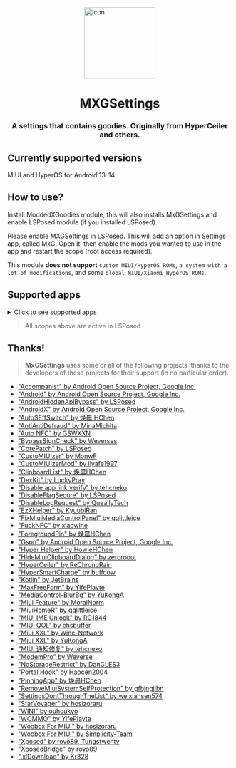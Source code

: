 <img src="/imgs/icon.png" width="160" height="160" style="display: block; margin: 0 auto;" alt="icon">

<div align="center">

# MXGSettings

### A settings that contains goodies. Originally from HyperCeiler and others.

</div>

## Currently supported versions

MIUI and HyperOS for Android 13-14

## How to use?

Install ModdedXGoodies module, this will also installs MxGSettings and enable LSPosed module (if you installed LSPosed).

Please enable MXGSettings in [LSPosed](https://github.com/LSPosed/LSPosed/releases). This will add an option in Settings app, called MxG. Open it, then enable the mods you wanted to use in the app and restart the scope (root access required).

This module <b>does not support</b> `custom MIUI/HyperOS ROMs`, `a system with a lot of modifications`, and some `global MIUI/Xiaomi HyperOS ROMs`.

## Supported apps

<details>
    <summary>Click to see supported apps</summary>

| App name                   | Package name                       |
|:---------------------------|:-----------------------------------|
| System Framework           | system                             |
| System UI                  | com.android.systemui               |
| System launcher            | com.miui.home                      |
| Joyose                     | com.xiaomi.joyose                  |
| Mi Settings                | com.xiaomi.misettings              |
| Security                   | com.miui.securitycenter            |
| Mi Wallpaper               | com.miui.miwallpaper               |
| Battery and performance    | com.miui.powerkeeper               |
| Screenshot                 | com.miui.screenshot                |
| Screen Recorder            | com.miui.screenrecorder            |
| Permissions                | com.lbe.security.miui              |
| Settings                   | com.android.settings               |
| Weather                    | com.miui.weather2                  |
| Cast                       | com.milink.service                 |
| External Storage           | com.android.externalstorage        |
| Always-on display          | com.miui.aod                       |
| File Manager               | com.android.fileexplorer           |
| System service plugin      | com.miui.securityadd               |
| Gallery                    | com.miui.gallery                   |
| Gallery Editor             | com.miui.mediaeditor               |
| Smart Cards                | com.miui.tsmclient                 |
| Package installer          | com.miui.packageinstaller          |
| App vault                  | com.miui.personalassistant         |
| Themes                     | com.android.thememanager           |
| HyperOS Security Components| com.miui.guardprovider             |
| Scanner                    | com.xiaomi.scanner                 |
| NFC Service                | com.android.nfc                    |
| Earphones                  | com.miui.misound                   |
| Backup                     | com.miui.backup                    |

</details>

> All scopes above are active in LSPosed

## Thanks!

> <b>MxGSettings</b> uses some or all of the following projects, thanks to the developers of these projects for their support (in no particular order).

- ["Accompanist" by Android Open Source Project, Google Inc.](https://google.github.io/accompanist)
- ["Android" by Android Open Source Project, Google Inc.](https://source.android.google.cn/license)
- ["AndroidHiddenApiBypass" by LSPosed](https://github.com/LSPosed/AndroidHiddenApiBypass)
- ["AndroidX" by Android Open Source Project, Google Inc.](https://github.com/androidx/androidx)
- ["AutoSEffSwitch" by 焕晨 HChen](https://github.com/HChenX/AutoSEffSwitch)
- ["AntiAntiDefraud" by MinaMichita](https://github.com/MinaMichita/AntiAntiDefraud)
- ["Auto NFC" by GSWXXN](https://github.com/GSWXXN/AutoNFC)
- ["BypassSignCheck" by Weverses](https://github.com/Weverses/BypassSignCheck)
- ["CorePatch" by LSPosed](https://github.com/LSPosed/CorePatch)
- ["CustoMIUIzer" by MonwF](https://github.com/MonwF/customiuizer)
- ["CustoMIUIzerMod" by liyafe1997](https://github.com/liyafe1997/CustoMIUIzerMod)
- ["ClipboardList" by 焕晨HChen](https://github.com/HChenX/ClipboardList)
- ["DexKit" by LuckyPray](https://github.com/LuckyPray/DexKit)
- ["Disable app link verify" by tehcneko](https://github.com/Xposed-Modules-Repo/io.github.tehcneko.applinkverify)
- ["DisableFlagSecure" by LSPosed](https://github.com/LSPosed/DisableFlagSecure)
- ["DisableLogRequest" by QueallyTech](https://github.com/QueallyTech/DisableLogRequest)
- ["EzXHelper" by KyuubiRan](https://github.com/KyuubiRan/EzXHelper)
- ["FixMiuiMediaControlPanel" by qqlittleice](https://github.com/qqlittleice/FixMiuiMediaControlPanel)
- ["FuckNFC" by xiaowine](https://github.com/xiaowine/FuckNFC)
- ["ForegroundPin" by 焕晨HChen](https://github.com/HChenX/ForegroundPin)
- ["Gson" by Android Open Source Project, Google Inc.](https://github.com/google/gson)
- ["Hyper Helper" by HowieHChen](https://github.com/HowieHChen/XiaomiHelper)
- ["HideMiuiClipboardDialog" by zerorooot](https://github.com/zerorooot/HideMiuiClipboardDialog)
- ["HyperCeiler" by ReChronoRain](https://github.com/ReChronoRain/HyperCeiler)
- ["HyperSmartCharge" by buffcow](https://github.com/buffcow/HyperSmartCharge)
- ["Kotlin" by JetBrains](https://github.com/JetBrains/kotlin)
- ["MaxFreeForm" by YifePlayte](https://github.com/YifePlayte/MaxFreeForm)
- ["MediaControl-BlurBg" by YuKongA](https://github.com/YuKongA/MediaControl-BlurBg)
- ["Miui Feature" by MoralNorm](https://github.com/moralnorm/miui_feature)
- ["MiuiHomeR" by qqlittleice](https://github.com/qqlittleice/MiuiHome_R)
- ["MIUI IME Unlock" by RC1844](https://github.com/RC1844/MIUI_IME_Unlock)
- ["MIUI QOL" by chsbuffer](https://github.com/chsbuffer/MIUIQOL)
- ["Miui XXL" by Wine-Network](https://github.com/Wine-Network/Miui_XXL)
- ["Miui XXL" by YuKongA](https://github.com/YuKongA/Miui_XXL)
- ["MIUI 通知修复" by tehcneko](https://github.com/Xposed-Modules-Repo/io.github.tehcneko.miuinotificationfix)
- ["ModemPro" by Weverse](https://github.com/Weverses/ModemPro)
- ["NoStorageRestrict" by DanGLES3](https://github.com/Xposed-Modules-Repo/com.github.dan.nostoragerestrict)
- ["Portal Hook" by Haocen2004](https://github.com/Haocen2004/PortalHook)
- ["PinningApp" by 焕晨HChen](https://github.com/HChenX/PinningApp)
- ["RemoveMiuiSystemSelfProtection" by gfbjngjibn](https://github.com/gfbjngjibn/RemoveMiuiSystemSelfProtection)
- ["SettingsDontThroughTheList" by weixiansen574](https://github.com/weixiansen574/settingsdontthroughthelist)
- ["StarVoyager" by hosizoraru](https://github.com/hosizoraru/StarVoyager)
- ["WINI" by ouhoukyo](https://github.com/ouhoukyo/WINI)
- ["WOMMO" by YifePlayte](https://github.com/YifePlayte/WOMMO)
- ["Woobox For MIUI" by hosizoraru](https://github.com/hosizoraru/WooBoxForMIUI)
- ["Woobox For MIUI" by Simplicity-Team](https://github.com/Simplicity-Team/WooBoxForMIUI)
- ["Xposed" by rovo89, Tungstwenty](https://github.com/rovo89/XposedBridge)
- ["XposedBridge" by rovo89](https://github.com/rovo89/XposedBridge)
- [".xlDownload" by Kr328](https://github.com/Kr328/.xlDownload)
